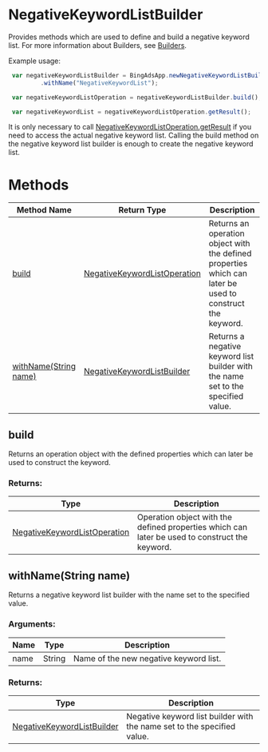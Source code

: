 # NegativeKeywordListBuilder
Provides methods which are used to define and build a negative keyword list. For more information about Builders, see [Builders](../concepts/builders).

Example usage:
```javascript
 var negativeKeywordListBuilder = BingAdsApp.newNegativeKeywordListBuilder()
         .withName("NegativeKeywordList");

 var negativeKeywordListOperation = negativeKeywordListBuilder.build();

 var negativeKeywordList = negativeKeywordListOperation.getResult();
```

It is only necessary to call [NegativeKeywordListOperation.getResult](./NegativeKeywordListOperation#getresult) if you need to access the actual negative keyword list. Calling the build method on the negative keyword list builder is enough to create the negative keyword list.

# Methods
|Method Name|Return Type|Description|
|-|-|-
[build](#build)|[NegativeKeywordListOperation](./NegativeKeywordListOperation)|Returns an operation object with the defined properties which can later be used to construct the keyword.
[withName(String name)](#withname~string-name~)|[NegativeKeywordListBuilder](./NegativeKeywordListBuilder)|Returns a negative keyword list builder with the name set to the specified value.

## <a name="build"></a>build
Returns an operation object with the defined properties which can later be used to construct the keyword.

### Returns:
|Type|Description|
|-|-
[NegativeKeywordListOperation](./NegativeKeywordListOperation)|Operation object with the defined properties which can later be used to construct the keyword.

## <a name="withname~string-name~"></a>withName(String name)
Returns a negative keyword list builder with the name set to the specified value.

### Arguments:
|Name|Type|Description|
|-|-|-
name|String|Name of the new negative keyword list.
### Returns:
|Type|Description|
|-|-
[NegativeKeywordListBuilder](./NegativeKeywordListBuilder)|Negative keyword list builder with the name set to the specified value.

